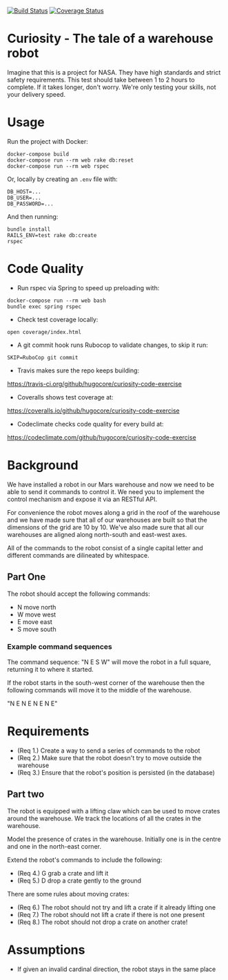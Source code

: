[![Build Status](https://travis-ci.org/hugocore/curiosity-code-exercise.svg?branch=master)](https://travis-ci.org/hugocore/curiosity-code-exercise)
[![Coverage Status](https://coveralls.io/repos/github/hugocore/curiosity-code-exercise/badge.svg?branch=master)](https://coveralls.io/github/hugocore/curiosity-code-exercise?branch=master)

# Curiosity - The tale of a warehouse robot

Imagine that this is a project for NASA. They have high standards and strict safety requirements. This test should take between 1 to 2 hours to complete. If it takes longer, don't worry. We're only testing your skills, not your delivery speed.

# Usage

Run the project with Docker:

```
docker-compose build
docker-compose run --rm web rake db:reset
docker-compose run --rm web rspec
```

Or, locally by creating an `.env` file with:

```
DB_HOST=...
DB_USER=...
DB_PASSWORD=...
```

And then running:

```
bundle install
RAILS_ENV=test rake db:create
rspec
```

# Code Quality

- Run rspec via Spring to speed up preloading with:

```
docker-compose run --rm web bash
bundle exec spring rspec
```

- Check test coverage locally:

```
open coverage/index.html
```

- A git commit hook runs Rubocop to validate changes, to skip it run:

```
SKIP=RuboCop git commit
```

- Travis makes sure the repo keeps building:

https://travis-ci.org/github/hugocore/curiosity-code-exercise

- Coveralls shows test coverage at:

https://coveralls.io/github/hugocore/curiosity-code-exercise

- Codeclimate checks code quality for every build at:

https://codeclimate.com/github/hugocore/curiosity-code-exercise

# Background

We have installed a robot in our Mars warehouse and now we need to be able to send it commands to control it. We need you to implement the control mechanism and expose it via an RESTful API.

For convenience the robot moves along a grid in the roof of the warehouse and we have made sure that all of our warehouses are built so that the dimensions of the grid are 10 by 10. We've also made sure that all our warehouses are aligned along north-south and east-west axes.

All of the commands to the robot consist of a single capital letter and different commands are dilineated by whitespace.

## Part One

The robot should accept the following commands:

* N move north
* W move west
* E move east
* S move south

### Example command sequences

The command sequence: "N E S W" will move the robot in a full square, returning it to where it started.

If the robot starts in the south-west corner of the warehouse then the following commands will move it to the middle of the warehouse.

"N E N E N E N E"

# Requirements

* (Req 1.) Create a way to send a series of commands to the robot
* (Req 2.) Make sure that the robot doesn't try to move outside the warehouse
* (Req 3.) Ensure that the robot's position is persisted (in the database)

## Part two

The robot is equipped with a lifting claw which can be used to move crates around the warehouse. We track the locations of all the crates in the warehouse.

Model the presence of crates in the warehouse. Initially one is in the centre and one in the north-east corner.

Extend the robot's commands to include the following:

* (Req 4.) G grab a crate and lift it
* (Req 5.) D drop a crate gently to the ground

There are some rules about moving crates:

* (Req 6.) The robot should not try and lift a crate if it already lifting one
* (Req 7.) The robot should not lift a crate if there is not one present
* (Req 8.) The robot should not drop a crate on another crate!

# Assumptions

- If given an invalid cardinal direction, the robot stays in the same place
